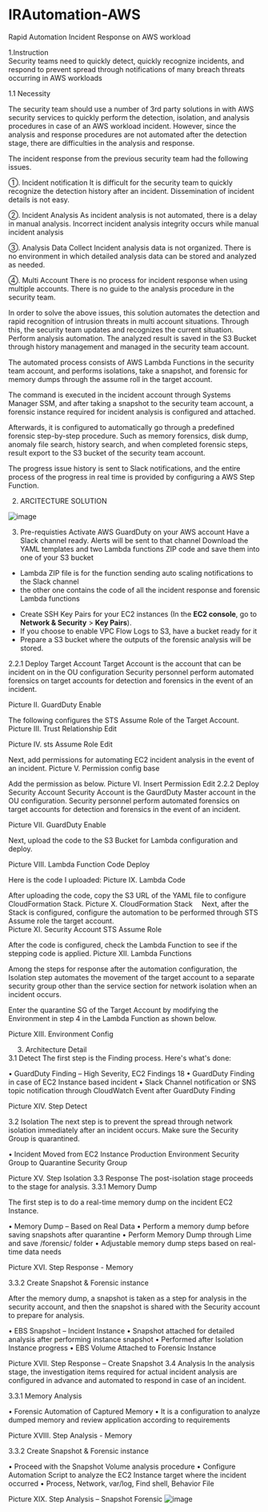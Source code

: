 # IRAutomation-AWS
Rapid Automation Incident Response on AWS workload

1.Instruction 	
Security teams need to quickly detect, quickly recognize incidents, and respond to prevent spread through
notifications of many breach threats occurring in AWS workloads

  1.1 Necessity 

The security team should use a number of 3rd party solutions in with AWS security services to quickly perform the detection, isolation, and analysis procedures in case of an AWS workload incident.
However, since the analysis and response procedures are not automated after the detection stage, there are difficulties in the analysis and response.

The incident response from the previous security team had the following issues.

①.	Incident notification
It is difficult for the security team to quickly recognize the detection history after an incident.
Dissemination of incident details is not easy.

②.	Incident Analysis
As incident analysis is not automated, there is a delay in manual analysis.
Incorrect incident analysis integrity occurs while manual incident analysis

③.	Analysis Data Collect
Incident analysis data is not organized.
There is no environment in which detailed analysis data can be stored and analyzed as needed.

④.	Multi Account
There is no process for incident response when using multiple accounts.
There is no guide to the analysis procedure in the security team.

In order to solve the above issues, this solution automates the detection and rapid recognition of intrusion threats in multi account situations. Through this, the security team updates and recognizes the current situation. Perform analysis automation. The analyzed result is saved in the S3 Bucket through history management and managed in the security team account.

The automated process consists of AWS Lambda Functions in the security team account, and performs isolations, take a snapshot, and forensic for memory dumps through the assume roll in the target account.

The command is executed in the incident account through Systems Manager SSM, and after taking a snapshot to the security team account, a forensic instance required for incident analysis is configured and attached.

Afterwards, it is configured to automatically go through a predefined forensic step-by-step procedure. Such as memory forensics, disk dump, anomaly file search, history search, and when completed forensic steps, result export to the S3 bucket of the security team account.

The progress issue history is sent to Slack notifications, and the entire process of the progress in real time is provided by configuring a AWS Step Function.


2. ARCITECTURE SOLUTION

![image](https://user-images.githubusercontent.com/10083600/120257574-71e64c80-c2cb-11eb-9ec6-40cba1984af8.png)

3. Pre-requisties
 Activate AWS GuardDuty on your AWS account
 Have a Slack channel ready. Alerts will be sent to that channel
 Download the YAML templates and two Lambda functions ZIP code and save them into one of your S3 bucket
  - Lambda ZIP file is for the function sending auto scaling notifications to the Slack channel
  - the other one contains the code of all the incident response and forensic Lambda functions
* Create SSH Key Pairs for your EC2 instances (In the __EC2 console__, go to __Network & Security__ > __Key Pairs__). 
* If you choose to enable VPC Flow Logs to S3, have a bucket ready for it
* Prepare a S3 bucket where the outputs of the forensic analysis will be stored.


2.2.1	Deploy Target Account
Target Account is the account that can be incident on in the OU configuration
Security personnel perform automated forensics on target accounts for detection and forensics in the event of an incident.

 

 
Picture II.	GuardDuty Enable

The following configures the STS Assume Role of the Target Account. 
Picture III.	Trust Relationship Edit
 
Picture IV.	sts Assume Role Edit

Next, add permissions for automating EC2 incident analysis in the event of an incident. 
Picture V.	Permission config base

Add the permission as below. 
Picture VI.	Insert Permission Edit
2.2.2	Deploy Security Account
Security Account is the GaurdDuty Master account in the OU configuration.
Security personnel perform automated forensics on target accounts for detection and forensics in the event of an incident.

 

 
Picture VII.	GuardDuty Enable

Next, upload the code to the S3 Bucket for Lambda configuration and deploy.
 
Picture VIII.	Lambda Function Code Deploy

Here is the code I uploaded: 
Picture IX.	Lambda Code

After uploading the code, copy the S3 URL of the YAML file to configure CloudFormation Stack. 
Picture X.	CloudFormation Stack 
Next, after the Stack is configured, configure the automation to be performed through STS Assume role the target account.  
Picture XI.	Security Account STS Assume Role

After the code is configured, check the Lambda Function to see if the stepping code is applied. 
Picture XII.	Lambda Functions

Among the steps for response after the automation configuration, the Isolation step automates the movement of the target account to a separate security group other than the service section for network isolation when an incident occurs.

Enter the quarantine SG of the Target Account by modifying the Environment in step 4 in the Lambda Function as shown below.
 
 
Picture XIII.	Environment Config

 
3. Architecture Detail  
3.1 Detect
The first step is the Finding process. Here's what's done:

•	GuardDuty Finding – High Severity, EC2 Findings 18
•	GuardDuty Finding in case of EC2 Instance based incident
•	Slack Channel notification or SNS topic notification through CloudWatch Event after GuardDuty Finding

 
Picture XIV.	Step Detect

3.2 Isolation
The next step is to prevent the spread through network isolation immediately after an incident occurs. Make sure the Security Group is quarantined.

•	Incident Moved from EC2 Instance Production Environment Security Group to Quarantine Security Group

 
Picture XV.	Step Isolation
3.3 Response
The post-isolation stage proceeds to the stage for analysis.
3.3.1 Memory Dump

 The first step is to do a real-time memory dump on the incident EC2 Instance.

•	Memory Dump – Based on Real Data
•	Perform a memory dump before saving snapshots after quarantine
•	Perform Memory Dump through Lime and save /forensic/ folder
•	Adjustable memory dump steps based on real-time data needs

 
Picture XVI.	Step Response - Memory

3.3.2 Create Snapshot & Forensic instance

 After the memory dump, a snapshot is taken as a step for analysis in the security account, and then the snapshot is shared with the Security account to prepare for analysis.

•	EBS Snapshot – Incident Instance
•	Snapshot attached for detailed analysis after performing instance snapshot
•	Performed after Isolation Instance progress
•	EBS Volume Attached to Forensic Instance

 
Picture XVII.	Step Response – Create Snapshot
3.4 Analysis
In the analysis stage, the investigation items required for actual incident analysis are configured in advance and automated to respond in case of an incident.

3.3.1 Memory Analysis

•	Forensic Automation of Captured Memory
•	It is a configuration to analyze dumped memory and review application according to requirements

 
Picture XVIII.	Step Analysis - Memory

3.3.2 Create Snapshot & Forensic instance

•	Proceed with the Snapshot Volume analysis procedure
•	Configure Automation Script to analyze the EC2 Instance target where the incident occurred
•	Process, Network, var/log, Find shell, Behavior File

 
Picture XIX.	Step Analysis – Snapshot Forensic
![image](https://user-images.githubusercontent.com/10083600/120257852-f3d67580-c2cb-11eb-9fac-41453c7c4afe.png)
